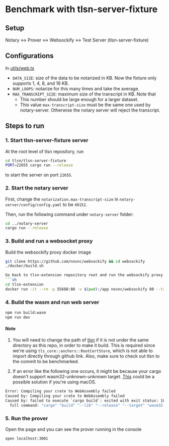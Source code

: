 # Benchmark with tlsn-server-fixture

## Setup
Notary <-> Prover <-> Websockify <-> Test Server (tlsn-server-fixture)

## Configurations
In [utils/web.ts](./utils/web.ts)
- `DATA_SIZE`: size of the data to be notarized in KB. Now the fixture only supports 1, 4, 8, and 16 KB.
- `NUM_LOOPS`: notarize for this many times and take the average.
- `MAX_TRANSCRIPT_SIZE`: maximum size of the transcript in KB. Note that
    - This number should be large enough for a larger dataset.
    - This value `max-transcript-size` must be the same one used by notary-server. Otherwise the notary server will reject the transcript.

## Steps to run
### 1. Start tlsn-server-fixture server
At the root level of tlsn repository, run
```sh
cd tlsn/tlsn-server-fixture
PORT=22655 cargo run --release
```
to start the server on port `22655`.

### 2. Start the notary server
First, change the `notarization.max-transcript-size` in `notary-server/config/config.yaml` to be `49152`.

Then, run the following command under `notary-server` folder:
```sh
cd ../notary-server
cargo run --release
```

### 3. Build and run a websocket proxy
Build the websockify proxy docker image
```sh
git clone https://github.com/novnc/websockify && cd websockify
./docker/build.sh

Go back to tlsn-extension repository root and run the websockify proxy
```sh
cd tlsn-extension
docker run -it --rm -p 55688:80 -v $(pwd):/app novnc/websockify 80 --target-config /app/websockify_target_cfg
```

### 4. Build the wasm and run web server
```sh
npm run build:wasm
npm run dev
```

#### Note
1. You will need to change the path of [tlsn](https://github.com/tlsnotary/tlsn) if it is not under the same directory as this repo, in order to make it build. This is required since we're using `tls_core::anchors::RootCertStore`, which is not able to import directly through github link. Also, make sure to check out tlsn to the commit to be benchmarked.

2. If an error like the following one occurs, it might be because your cargo doesn't support wasm32-unknown-unknown target. [This](https://github.com/tlsnotary/tlsn-extension/issues/29#issuecomment-1855186942) could be a possible solution if you're using macOS.

```sh
Error: Compiling your crate to WebAssembly failed
Caused by: Compiling your crate to WebAssembly failed
Caused by: failed to execute `cargo build`: exited with exit status: 101
  full command: "cargo" "build" "--lib" "--release" "--target" "wasm32-unknown-unknown"
```

### 5. Run the prover
Open the page and you can see the prover running in the console

```sh
open localhost:3001
```
